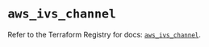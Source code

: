 # `aws_ivs_channel`

Refer to the Terraform Registry for docs: [`aws_ivs_channel`](https://registry.terraform.io/providers/hashicorp/aws/6.4.0/docs/resources/ivs_channel).
